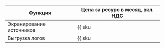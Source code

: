 | Функция | Цена за ресурс в месяц, вкл. НДС  |
| --- | --- |
| Экранирование источников | {{ sku|RUB|cdn.logs.shielding|string }} |
| Выгрузка логов | {{ sku|RUB|cdn.logs.raw|string }} |